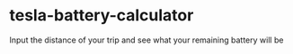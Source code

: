 # tesla-battery-calculator
Input the distance of your trip and see what your remaining battery will be
